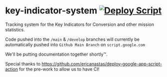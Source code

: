 # key-indicator-system  [![Deploy Script](https://github.com/texas-mcallen-mission/key-indicator-system/actions/workflows/main.yml/badge.svg)](https://github.com/texas-mcallen-mission/key-indicator-system/actions/workflows/main.yml)
Tracking system for the Key Indicators for Conversion and other mission statistics.



Code pushed into the ``/main`` & ``/develop`` branches will currently be automatically pushed into ``Github Main Branch`` on ``script.google.com``


We'll be putting documentation together shortly™.

Special thanks to https://github.com/ericanastas/deploy-google-app-script-action for the pre-work to allow us to have CI!
